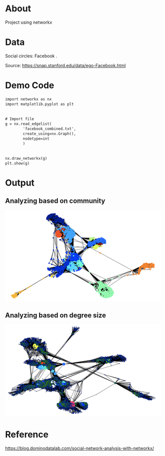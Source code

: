 # About
Project using networkx

# Data
Social circles: Facebook .   

Source: https://snap.stanford.edu/data/ego-Facebook.html

# Demo Code

```
import networkx as nx
import matplotlib.pyplot as plt


# Import file
g = nx.read_edgelist(
        'facebook_combined.txt',
        create_using=nx.Graph(),
        nodetype=int
        )


nx.draw_networkx(g)
plt.show(g)
```

# Output
## Analyzing based on community
![Community Analysis](https://raw.githubusercontent.com/sff1019/networkx/master/community_nt.png)

## Analyzing based on degree size
![Degree Analysis](https://raw.githubusercontent.com/sff1019/networkx/master/degree_nx.png)

# Reference
https://blog.dominodatalab.com/social-network-analysis-with-networkx/
